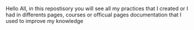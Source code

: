 Hello All, in this repostisory you will see all my practices that I created or I had in differents pages, courses or officual pages documentation that I used to improve my knowledge 